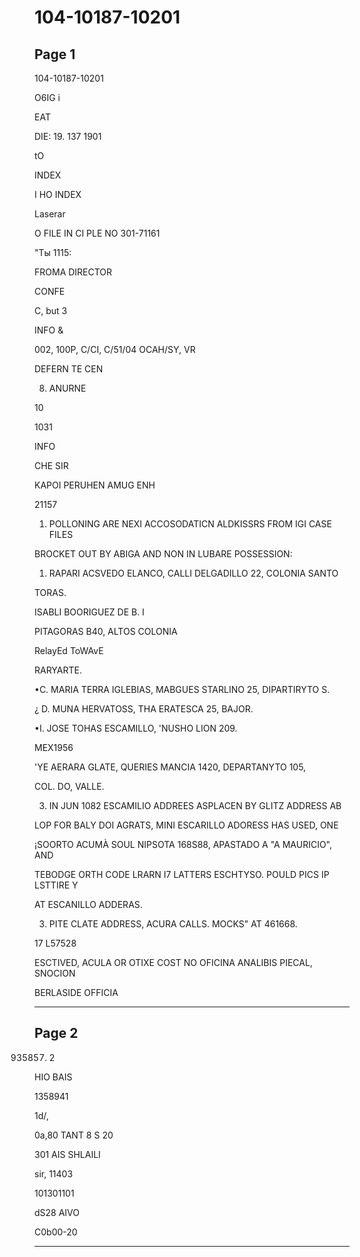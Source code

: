 # 104-10187-10201

## Page 1

104-10187-10201

O6IG i

EAT

DIE: 19. 137 1901

tO

INDEX

I HO INDEX

Laserar

O FILE IN CI PLE NO 301-71161

"Ты 1115:

FROMA DIRECTOR

CONFE

C, but 3

INFO &

002, 100P, C/CI, C/51/04 OCAH/SY, VR

DEFERN TE CEN

8. ANURNE

10

1031

INFO

CHE SIR

KAPOI PERUHEN AMUG ENH

21157

1. POLLONING ARE NEXI ACCOSODATICN ALDKISSRS FROM IGI CASE FILES

BROCKET OUT BY ABIGA AND NON IN LUBARE POSSESSION:

1. RAPARI ACSVEDO ELANCO, CALLI DELGADILLO 22, COLONIA SANTO

TORAS.

ISABLI BOORIGUEZ DE B. I

PITAGORAS B40, ALTOS COLONIA

RelayEd ToWAvE

RARYARTE.

•C. MARIA TERRA IGLEBIAS, MABGUES STARLINO 25, DIPARTIRYTO S.

¿ D. MUNA HERVATOSS, THA ERATESCA 25, BAJOR.

•I. JOSE TOHAS ESCAMILLO, 'NUSHO LION 209.

MEX1956

'YE AERARA GLATE, QUERIES MANCIA 1420, DEPARTANYTO 105,

COL. DO, VALLE.

3. IN JUN 1082 ESCAMILIO ADDREES ASPLACEN BY GLITZ ADDRESS AB

LOP FOR BALY DOI AGRATS, MINI ESCARILLO ADORESS HAS USED, ONE

¡SOORTO ACUMÀ SOUL NIPSOTA 168S88, APASTADO A "A MAURICIO", AND

TEBODGE ORTH CODE LRARN I7 LATTERS ESCHTYSO. POULD PICS IP LSTTIRE Y

AT ESCANILLO ADDERAS.

3. PITE CLATE ADDRESS, ACURA CALLS. MOCKS" AT 461668.

17 L57528

ESCTIVED, ACULA OR OTIXE COST NO OFICINA ANALIBIS PIECAL, SNOCION

BERLASIDE OFFICIA

---

## Page 2

935857) 2

HIO BAIS

1358941

1d/,

0a,80 TANT 8 S 20

301 AIS SHLAILI

sir, 11403

101301101

dS28 AIVO

C0b00-20

---

